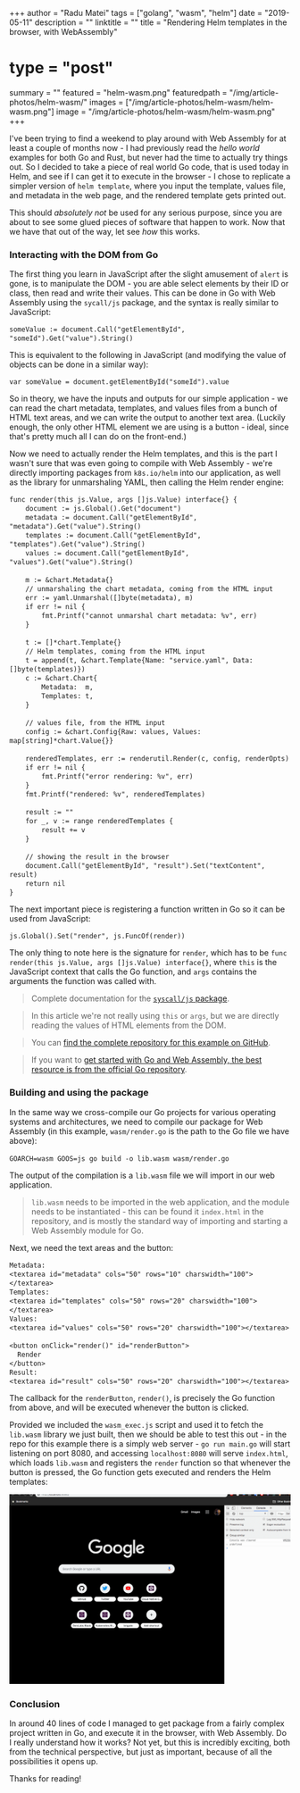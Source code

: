+++
author = "Radu Matei"
tags = ["golang", "wasm", "helm"]
date = "2019-05-11"
description = ""
linktitle = ""
title = "Rendering Helm templates in the browser, with WebAssembly"
# type = "post"
summary = ""
featured = "helm-wasm.png"
featuredpath = "/img/article-photos/helm-wasm/"
images = ["/img/article-photos/helm-wasm/helm-wasm.png"]
image = "/img/article-photos/helm-wasm/helm-wasm.png"
+++

I've been trying to find a weekend to play around with Web Assembly for at least
a couple of months now - I had previously read the _hello world_ examples for
both Go and Rust, but never had the time to actually try things out. So I
decided to take a piece of real world Go code, that is used today in Helm, and
see if I can get it to execute in the browser - I chose to replicate a simpler
version of `helm template`, where you input the template, values file, and
metadata in the web page, and the rendered template gets printed out.

This should _absolutely not_ be used for any serious purpose, since you are
about to see some glued pieces of software that happen to work. Now that we have
that out of the way, let see _how_ this works.

### Interacting with the DOM from Go

The first thing you learn in JavaScript after the slight amusement of `alert` is
gone, is to manipulate the DOM - you are able select elements by their ID or
class, then read and write their values. This can be done in Go with Web
Assembly using the `sycall/js` package, and the syntax is really similar to
JavaScript:

```
someValue := document.Call("getElementById", "someId").Get("value").String()
```

This is equivalent to the following in JavaScript (and modifying the value of
objects can be done in a similar way):

```
var someValue = document.getElementById("someId").value
```

So in theory, we have the inputs and outputs for our simple application - we can
read the chart metadata, templates, and values files from a bunch of HTML text
areas, and we can write the output to another text area. (Luckily enough, the
only other HTML element we are using is a button - ideal, since that's pretty
much all I can do on the front-end.)

Now we need to actually render the Helm templates, and this is the part I wasn't
sure that was even going to compile with Web Assembly - we're directly importing
packages from `k8s.io/helm` into our application, as well as the library for
unmarshaling YAML, then calling the Helm render engine:

```
func render(this js.Value, args []js.Value) interface{} {
	document := js.Global().Get("document")
	metadata := document.Call("getElementById", "metadata").Get("value").String()
	templates := document.Call("getElementById", "templates").Get("value").String()
	values := document.Call("getElementById", "values").Get("value").String()

    m := &chart.Metadata{}
    // unmarshaling the chart metadata, coming from the HTML input
	err := yaml.Unmarshal([]byte(metadata), m)
	if err != nil {
		fmt.Printf("cannot unmarshal chart metadata: %v", err)
	}

    t := []*chart.Template{}
    // Helm templates, coming from the HTML input
	t = append(t, &chart.Template{Name: "service.yaml", Data: []byte(templates)})
	c := &chart.Chart{
		Metadata:  m,
		Templates: t,
    }

    // values file, from the HTML input
	config := &chart.Config{Raw: values, Values: map[string]*chart.Value{}}

	renderedTemplates, err := renderutil.Render(c, config, renderOpts)
	if err != nil {
		fmt.Printf("error rendering: %v", err)
	}
	fmt.Printf("rendered: %v", renderedTemplates)

	result := ""
	for _, v := range renderedTemplates {
		result += v
	}

    // showing the result in the browser
	document.Call("getElementById", "result").Set("textContent", result)
	return nil
}
```

The next important piece is registering a function written in Go so it can be
used from JavaScript:

```
js.Global().Set("render", js.FuncOf(render))
```

The only thing to note here is the signature for `render`, which has to be
`func render(this js.Value, args []js.Value) interface{}`, where `this` is the
JavaScript context that calls the Go function, and `args` contains the arguments
the function was called with.

> Complete documentation for the
> [`syscall/js` package](https://godoc.org/syscall/js).

> In this article we're not really using `this` or `args`, but we are directly
> reading the values of HTML elements from the DOM.

> You can
> [find the complete repository for this example on GitHub](https://github.com/radu-matei/helm-template-wasm).

> If you want to
> [get started with Go and Web Assembly, the best resource is from the official Go repository](https://github.com/golang/go/wiki/WebAssembly).

### Building and using the package

In the same way we cross-compile our Go projects for various operating systems
and architectures, we need to compile our package for Web Assembly (in this
example, `wasm/render.go` is the path to the Go file we have above):

`GOARCH=wasm GOOS=js go build -o lib.wasm wasm/render.go`

The output of the compilation is a `lib.wasm` file we will import in our web
application.

> `lib.wasm` needs to be imported in the web application, and the module needs
> to be instantiated - this can be found it `index.html` in the repository, and
> is mostly the standard way of importing and starting a Web Assembly module for
> Go.

Next, we need the text areas and the button:

```
Metadata:
<textarea id="metadata" cols="50" rows="10" charswidth="100"></textarea>
Templates:
<textarea id="templates" cols="50" rows="20" charswidth="100"></textarea>
Values:
<textarea id="values" cols="50" rows="20" charswidth="100"></textarea>

<button onClick="render()" id="renderButton">
  Render
</button>
Result:
<textarea id="result" cols="50" rows="20" charswidth="100"></textarea>
```

The callback for the `renderButton`, `render()`, is precisely the Go function
from above, and will be executed whenever the button is clicked.

Provided we included the `wasm_exec.js` script and used it to fetch the
`lib.wasm` library we just built, then we should be able to test this out - in
the repo for this example there is a simply web server - `go run main.go` will
start listening on port 8080, and accessing `localhost:8080` will serve
`index.html`, which loads `lib.wasm` and registers the `render` function so that
whenever the button is pressed, the Go function gets executed and renders the
Helm templates:

![](/img/article-photos/helm-wasm/helm-wasm.gif)

### Conclusion

In around 40 lines of code I managed to get package from a fairly complex
project written in Go, and execute it in the browser, with Web Assembly. Do I
really understand how it works? Not yet, but this is incredibly exciting, both
from the technical perspective, but just as important, because of all the
possibilities it opens up.

Thanks for reading!
